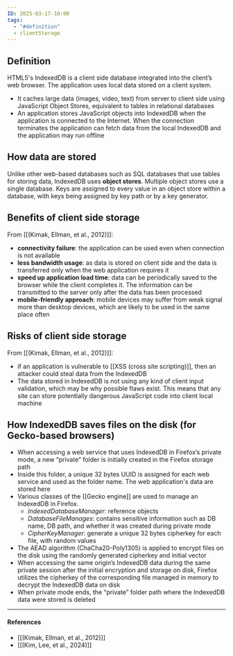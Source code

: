 ```yaml
---
ID: 2025-03-17-10:00
tags:
  - "#definition"
  - clientStorage
---
```

## Definition

HTML5's IndexedDB is a client side database integrated into the client’s web browser. The application uses local data stored on a client system.
- It caches large data (images, video, text) from server to client side using JavaScript Object Stores, equivalent to tables in relational databases 
- An application stores JavaScript objects into IndexedDB when the application is connected to the Internet. When the connection terminates the application can fetch data from the local IndexedDB and the application may run offline

## How data are stored

Unlike other web-based databases such as SQL databases that use tables for storing data, IndexedDB uses **object stores**. Multiple object stores use a single database. Keys are assigned to every value in an object store within a database, with keys being assigned by key path or by a key generator.
## Benefits of client side storage

From [[(Kimak, Ellman, et al., 2012)]]:
- **connectivity failure**: the application can be used even when connection is not available
- **less bandwidth usage**: as data is stored on client side and the data is transferred only when the web application requires it
- **speed up application load time**: data can be periodically saved to the browser while the client completes it. The information can be transmitted to the server only after the data has been processed
- **mobile-friendly approach**: mobile devices may suffer from weak signal more than desktop devices, which are likely to be used in the same place often

## Risks of client side storage

From [[(Kimak, Ellman, et al., 2012)]]:
- if an application is vulnerable to [[XSS (cross site scripting)]], then an attacker could steal data from the IndexedDB
- The data stored in IndexedDB is not using any kind of client input validation, which may be why possible flaws exist. This means that any site can store potentially dangerous JavaScript code into client local machine


## How IndexedDB saves files on the disk (for Gecko-based browsers)

- When accessing a web service that uses IndexedDB in Firefox’s private mode, a new “private” folder is initially created in the Firefox storage path
- Inside this folder, a unique 32 bytes UUID is assigned for each web service and used as the folder name. The web application's data are stored here
- Various classes of the [[Gecko engine]] are used to manage an IndexedDB in Firefox.
	- *IndexedDatabaseManager*: reference objects
	- *DatabaseFileManages*:  contains sensitive information such as DB name, DB path, and whether it was created during private mode
	- *CipherKeyManager*: generate a unique 32 bytes cipherkey for each file, with random values
- The AEAD algorithm (ChaCha20-Poly1305) is applied to encrypt files on the disk using the randomly generated cipherkey and initial vector
- When accessing the same origin’s IndexedDB data during the same private session after the initial encryption and storage on disk, Firefox utilizes the cipherkey of the corresponding file managed in memory to decrypt the IndexedDB data on disk
- When private mode ends, the “private” folder path where the IndexedDB data were stored is deleted

---
#### References
- [[(Kimak, Ellman, et al., 2012)]]
- [[(Kim, Lee, et al., 2024)]]

